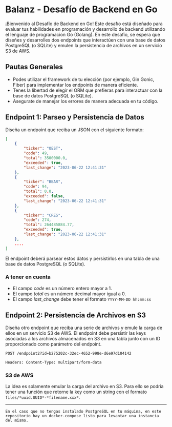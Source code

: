 # Balanz - Desafío de Backend en Go

¡Bienvenido al Desafío de Backend en Go! Este desafío está diseñado para evaluar tus habilidades en programación y desarrollo de backend utilizando el lenguaje de programacion Go (Golang).
En este desafío, se espera que diseñes y desarrolles dos endpoints que interactúen con una base de datos PostgreSQL (o SQLite) y emulen la persistencia de archivos en un servicio S3 de AWS.

## Pautas Generales

- Podes utilizar el framework de tu elección (por ejemplo, Gin Gonic, Fiber) para implementar los endpoints de manera eficiente.
- Tenes la libertad de elegir el ORM que prefieras para interactuar con la base de datos PostgreSQL (o SQLite).
- Asegurate de manejar los errores de manera adecuada en tu código.

## Endpoint 1: Parseo y Persistencia de Datos

Diseña un endpoint que reciba un JSON con el siguiente formato:

```json
[
    {
        "ticker": "OEST",
        "code": 49,
        "total": 3500000.0,
        "exceeded": true,
        "last_change": "2023-06-22 12:41:31"
    },
    {
        "ticker": "BBAR",
        "code": 94,
        "total": 0.0,
        "exceeded": false,
        "last_change": "2023-06-22 12:41:31"
    },
    {
        "ticker": "CRES",
        "code": 274,
        "total": 264485884.77,
        "exceeded": true,
        "last_change": "2023-06-22 12:41:31"
    },
    ....
]
```

El endpoint deberá parsear estos datos y persistirlos en una tabla de una base de datos PostgreSQL (o SQLite).

### A tener en cuenta

- El campo _code_ es un número entero mayor a 1.
- El campo _total_ es un número decimal mayor igual a 0.
- El campo _last_change_ debe tener el formato `YYYY-MM-DD hh:mm:ss`

## Endpoint 2: Persistencia de Archivos en S3

Diseña otro endpoint que reciba una serie de archivos y emule la carga de ellos en un servicio S3 de AWS. El endpoint debe persistir las keys asociadas a los archivos almacenados en S3 en una tabla junto con un ID proporcionado como parámetro del endpoint.

```
POST /endpoint2?id=b275202c-32ec-4652-998e-d6e97d104142

Headers: Content-Type: multipart/form-data
```

### S3 de AWS

La idea es solamente emular la carga del archivo en S3. Para ello se podría tener una función que retorne la key como un string con el formato `files/*uuid.UUID*-*filename.xxx*`.

---

```
En el caso que no tengas instalado PostgreSQL en tu máquina, en este repositorio hay un docker-compose listo para levantar una instancia del mismo.
```
